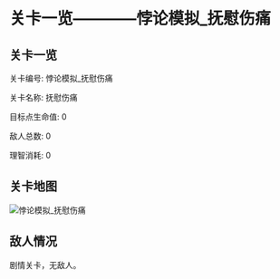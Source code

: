 # 关卡一览————悖论模拟_抚慰伤痛


## 关卡一览

关卡编号: 悖论模拟_抚慰伤痛

关卡名称: 抚慰伤痛

目标点生命值: 0

敌人总数: 0

理智消耗: 0


## 关卡地图
![悖论模拟_抚慰伤痛](./oprMap/悖论模拟_抚慰伤痛.png)

## 敌人情况

剧情关卡，无敌人。


